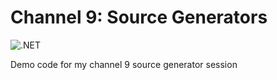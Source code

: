 # Channel 9: Source Generators

![.NET](https://github.com/jaredpar/channel9-source-generators/workflows/.NET/badge.svg)

Demo code for my channel 9 source generator session
